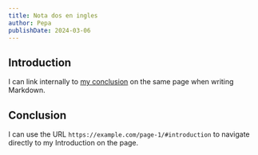 ```yaml
---
title: Nota dos en ingles
author: Pepa
publishDate: 2024-03-06
---
```

## Introduction

I can link internally to [my conclusion](#conclusion) on the same page when writing Markdown.

## Conclusion

I can use the URL `https://example.com/page-1/#introduction` to navigate directly to my Introduction on the page.